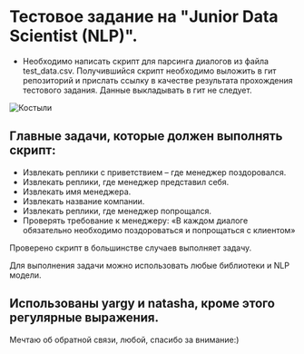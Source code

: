 # Тестовое задание на "Junior Data Scientist (NLP)". 

* Необходимо написать скрипт для парсинга диалогов из файла test_data.csv. Получившийся скрипт необходимо выложить в гит репозиторий и прислать ссылку в качестве результата прохождения тестового задания. Данные выкладывать в гит не следует. 

![Костыли](https://infostart.ru/upload/iblock/6a9/6a91d394ddaef4c0b5f931e31847f0bf.jpg "Костыли")


## Главные задачи, которые должен выполнять скрипт:
* Извлекать реплики с приветствием – где менеджер поздоровался. 
* Извлекать реплики, где менеджер представил себя. 
* Извлекать имя менеджера. 
* Извлекать название компании. 
* Извлекать реплики, где менеджер попрощался.
* Проверять требование к менеджеру: «В каждом диалоге обязательно необходимо поздороваться и попрощаться с клиентом»

Проверено скрипт в большинстве случаев выполняет задачу.

Для выполнения задачи можно использовать любые библиотеки и NLP модели. 

## Использованы yargy и natasha, кроме этого регулярные выражения. 

Мечтаю об обратной связи, любой, спасибо за внимание:)






